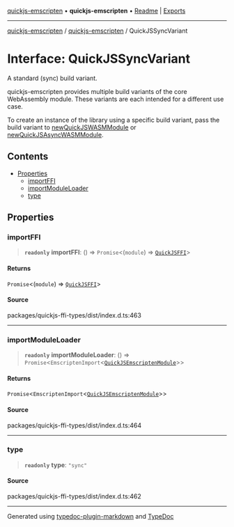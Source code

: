 [quickjs-emscripten](../../packages.md) • **quickjs-emscripten** • [Readme](../README.md) \| [Exports](../exports.md)

***

[quickjs-emscripten](../../packages.md) / [quickjs-emscripten](../exports.md) / QuickJSSyncVariant

# Interface: QuickJSSyncVariant

A standard (sync) build variant.

quickjs-emscripten provides multiple build variants of the core WebAssembly
module. These variants are each intended for a different use case.

To create an instance of the library using a specific build variant, pass the
build variant to [newQuickJSWASMModule](../exports.md#newquickjswasmmodule) or [newQuickJSAsyncWASMModule](../exports.md#newquickjsasyncwasmmodule).

## Contents

- [Properties](QuickJSSyncVariant.md#properties)
  - [importFFI](QuickJSSyncVariant.md#importffi)
  - [importModuleLoader](QuickJSSyncVariant.md#importmoduleloader)
  - [type](QuickJSSyncVariant.md#type)

## Properties

### importFFI

> **`readonly`** **importFFI**: () => `Promise`\<(`module`) => [`QuickJSFFI`](QuickJSFFI.md)\>

#### Returns

`Promise`\<(`module`) => [`QuickJSFFI`](QuickJSFFI.md)\>

>
>

#### Source

packages/quickjs-ffi-types/dist/index.d.ts:463

***

### importModuleLoader

> **`readonly`** **importModuleLoader**: () => `Promise`\<`EmscriptenImport`\<[`QuickJSEmscriptenModule`](QuickJSEmscriptenModule.md)\>\>

#### Returns

`Promise`\<`EmscriptenImport`\<[`QuickJSEmscriptenModule`](QuickJSEmscriptenModule.md)\>\>

#### Source

packages/quickjs-ffi-types/dist/index.d.ts:464

***

### type

> **`readonly`** **type**: `"sync"`

#### Source

packages/quickjs-ffi-types/dist/index.d.ts:462

***

Generated using [typedoc-plugin-markdown](https://www.npmjs.com/package/typedoc-plugin-markdown) and [TypeDoc](https://typedoc.org/)
